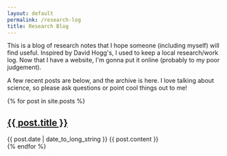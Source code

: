 ```yaml
---
layout: default
permalink: /research-log
title: Research Blog
---
```


This is a blog of research notes that I hope someone (including myself) will find useful. 
Inspired by David Hogg's, I used to keep a local research/work log. Now that I have a website, I'm gonna put it online (probably to my poor judgement).

A few recent posts are below, and the archive is here. I love talking about science, so please ask questions or point cool things out to me!


{% for post in site.posts %}
  <article>
    <h2>
      <a href="{{ post.url }}">
        {{ post.title }}
      </a>
    </h2>
    <time datetime="{{ post.date | date: "%Y-%m-%d" }}">{{ post.date | date_to_long_string }}</time>
    {{ post.content }}
  </article>
{% endfor %}